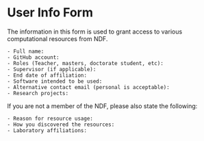 # User Info Form

The information in this form is used to grant access to various computational resources from NDF.

```
- Full name:
- GitHub account:
- Roles (Teacher, masters, doctorate student, etc):
- Supervisor (if applicable):
- End date of affiliation:
- Software intended to be used:
- Alternative contact email (personal is acceptable):
- Research projects:
```

If you are not a member of the NDF, please also state the following:

```
- Reason for resource usage:
- How you discovered the resources:
- Laboratory affiliations:
```
